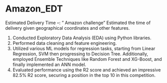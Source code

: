 # Amazon_EDT

Estimated Delivery Time –: ” Amazon challenge” Estimated the time of delivery given geographical coordinates and other features.
1) Conducted Exploratory Data Analysis (EDA) using Python libraries.
2) Performed data cleaning and feature engineering.
4) Utilized various ML models for regression tasks, starting from Linear Regression, SVM then progressing to Decision Tree. Additionally, employed Ensemble Techniques like Random Forest and XG-Boost, and finally implemented an ANN model.
5) Evaluated performance using the R2 score and achieved an impressive 82.5% R2 score, securing a position in the top 10 in this competition.

